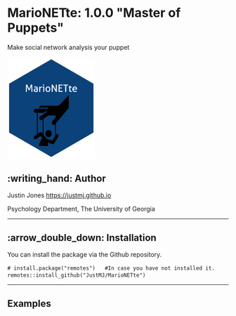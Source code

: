 <!-- README.md is generated from README.Rmd. Please edit that file -->

MarioNETte: 1.0.0 "Master of Puppets"
=======================================
Make social network analysis your puppet

<img src="https://raw.githubusercontent.com/justmj/marionette/main/imgfile.png" width="200"/>

:writing\_hand: Author
----------------------

Justin Jones
<a href="https://justmj.github.io" class="uri">https://justmj.github.io</a>

Psychology Department, The University of Georgia

------------------------------------------------------------------------

:arrow\_double\_down: Installation
----------------------------------

You can install the package via the Github repository.

    # install.package("remotes")   #In case you have not installed it.
    remotes::install_github("JustMJ/MarioNETte")

------------------------------------------------------------------------

Examples
--------
